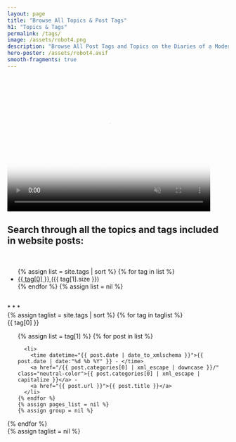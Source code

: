 ```yaml
---
layout: page
title: "Browse All Topics & Post Tags"
h1: "Topics & Tags"
permalink: /tags/
image: /assets/robot4.png
description: "Browse All Post Tags and Topics on the Diaries of a Modern Ninja to Easily Find Content on Technology, Cybersecurity, Personal Growth, and More."
hero-poster: /assets/robot4.avif
smooth-fragments: true
---
```


<video autoplay muted loop playsinline width="462" height="308" poster="{{ page.hero-poster }}">
  <source src="/assets/robot4.webm" type="video/webm">
  <source src="/assets/robot4.mp4" type="video/mp4">
</video>

<br>

<h2 class="section-intro no-decoration neutral-color">Search through all the topics and tags included in website posts:</h2>

<br>
<ul>
  {% assign list = site.tags | sort %}
    {% for tag in list %}
      <li>
        <a href="#{{ tag[0] | replace: " " , "-" | downcase }}">
          {{ tag[0] }}
        </a>
        <span>({{ tag[1].size }})</span>
      </li>
    {% endfor %}
  {% assign list = nil %}
</ul>
<br>
* * *
<br>
{% assign taglist = site.tags | sort %}
{% for tag in taglist %}
  <div class="tags" id="{{ tag[0] | replace: " " , "-" | downcase }}">{{ tag[0] }}</div>
  <ul class="topic-list">
    {% assign list = tag[1] %}  
    {% for post in list %}

      <li>
        <time datetime="{{ post.date | date_to_xmlschema }}">{{ post.date | date:"%d %b %Y" }} - </time>
        <a href="/{{ post.categories[0] | xml_escape | downcase }}/" class="neutral-color">{{ post.categories[0] | xml_escape | capitalize }}</a> -
        <a href="{{ post.url }}">{{ post.title }}</a>
      </li>
    {% endfor %}
    {% assign pages_list = nil %}
    {% assign group = nil %}
  </ul>
{% endfor %}
<br>
{% assign taglist = nil %}
